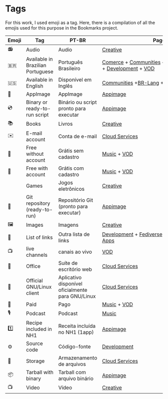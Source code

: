 # Tags

For this work, I used emoji as a tag. Here, there is a compilation of all the emojis used for this purpose in the Bookmarks project.

| Emoji | Tag                               | PT-BR                                             | Pages                                                                                                                                                                      |
| ----- | --------------------------------- | ------------------------------------------------- | -------------------------------------------------------------------------------------------------------------------------------------------------------------------------- |
| 📻    | Audio                             | Audio                                             | [Creative](pages/free-creations.md)                                                                                                                                        |
| 🇧🇷  | Available in Brazilian Portuguese | Português Brasileiro                              | [Comerce](pages/com/md) + [Communities](pages/groups.md) + [Education](pages/edu.md) + [Fediverse](pages/fediverse.md) + [Development](pages/dev.md) + [VOD](pages/vod.md) |
| 🇺🇸  | Available in English              | Disponível em Inglês                              | [Communities](pages/groups.md) +[BR-Lang](pages/br-lang.md) +[Development](pages/dev.md)                                                                                   |
| 📀    | AppImage                          | AppImage                                          | [Appimage](pages/appimage.md)                                                                                                                                              |
| 💿    | Binary or ready-to-run script     | Binário ou script pronto para executar            | [Appimage](pages/appimage.md)                                                                                                                                              |
| 📚    | Books                             | Livros                                            | [Creative](pages/free-creations.md)                                                                                                                                        |
| ✉️    | E-mail account                    | Conta de e-mail                                   | [Cloud Services](pages/cloud.md)                                                                                                                                           |
| 🎁    | Free without account              | Grátis sem cadastro                               | [Music](pages/music.md) + [VOD](pages/vod.md)                                                                                                                              |
| 🪪    | Free with account                 | Grátis com cadastro                               | [Music](pages/music.md) + [VOD](pages/vod.md)                                                                                                                              |
|       | Games                             | Jogos eletrônicos                                 | [Creative](pages/free-creations.md)                                                                                                                                        |
| 📡    | Git repository (ready-to-run)     | Repositório Git (pronto para executar)            | [Appimage](pages/appimage.md)                                                                                                                                              |
| 🖼    | Images                            | Imagens                                           | [Creative](pages/free-creations.md)                                                                                                                                        |
| 📑    | List of links                     | Outra lista de links                              | [Development](pages/dev.md) + [Fediverse](pages/fediverse.md) + [Forges-etc](pages/code-yp.md) +[Web Apps](pages/webapps.md)                                               |
| 📺    | live channels                     | canais ao vivo                                    | [VOD](pages/vod.md)                                                                                                                                                        |
| 📄    | Office                            | Suíte de escritório web                           | [Cloud Services](pages/cloud.md)                                                                                                                                           |
| 🐧    | Official GNU/Linux client         | Aplicativo disponível oficialmente para GNU/Linux | [Cloud Services](pages/cloud.md)                                                                                                                                           |
| 💸    | Paid                              | Pago                                              | [Music](pages/music.md) + [VOD](pages/vod.md)                                                                                                                              |
| 🎙    | Podcast                           | Podcast                                           | [Music](pages/music.md)                                                                                                                                                    |
| 1️⃣   | Recipe included in NH1            | Receita incluída no NH1 (1app)                    | [Appimage](pages/appimage.md)                                                                                                                                              |
| ⚙️    | Source code                       | Código-fonte                                      | [Development](pages/dev.md)                                                                                                                                                |
| 💾    | Storage                           | Armazenamento de arquivos                         | [Cloud Services](pages/cloud.md)                                                                                                                                           |
| 📦    | Tarball with binary               | Tarball com arquivo binário                       | [Appimage](pages/appimage.md)                                                                                                                                              |
| 📺    | Video                             | Vídeo                                             | [Creative](pages/free-creations.md)                                                                                                                                        |
